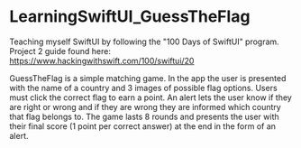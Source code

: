 # LearningSwiftUI_GuessTheFlag

Teaching myself SwiftUI by following the "100 Days of SwiftUI" program. 
Project 2 guide found here: https://www.hackingwithswift.com/100/swiftui/20

GuessTheFlag is a simple matching game. In the app the user is presented with the name of a country and 3 images of possible flag options. Users must click the correct flag to earn a point. An alert lets the user know if they are right or wrong and if they are wrong they are informed which country that flag belongs to. The game lasts 8 rounds and presents the user with their final score (1 point per correct answer) at the end in the form of an alert. 

